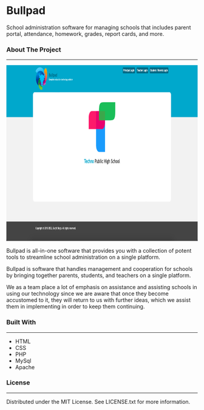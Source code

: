 # Bullpad
School administration software for managing schools that includes parent portal, attendance, homework, grades, report cards, and more.

<h3>About The Project</h3><hr/>
<img src="/images/Screenshot 2022-07-24 at 3.00.09 PM.png" alt="Alt text" width="882" height="463" title="Screenshot">

<p>Bullpad is all-in-one software that provides you with a collection of potent tools to streamline school administration on a single platform. </p>

<p>Bullpad is software that handles management and cooperation for schools by bringing together parents, students, and teachers on a single platform. </p>

<p>We as a team place a lot of emphasis on assistance and assisting schools in using our technology since we are aware that once they become accustomed to it, they will return to us with further ideas, which we assist them in implementing in order to keep them continuing.</p>

<h3>Built With</h3><hr/>
<p>
<ul>
  <li>HTML</li>
  <li>CSS</li>
  <li>PHP</li>
  <li>MySql</li>
  <li>Apache</li>
</ul>
</p>
<h3>License</h3><hr/>
<p>
Distributed under the MIT License. See LICENSE.txt for more information.</p>
